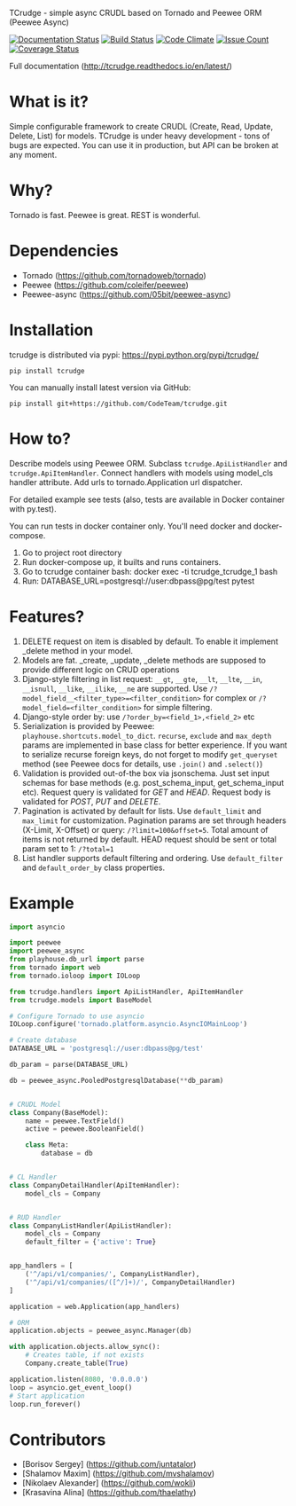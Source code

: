 TCrudge - simple async CRUDL based on Tornado and Peewee ORM (Peewee Async)

[![Documentation Status](https://readthedocs.org/projects/tcrudge/badge/?version=latest)](http://tcrudge.readthedocs.io/en/latest/?badge=latest)
[![Build Status](https://travis-ci.org/CodeTeam/tcrudge.svg?branch=master)](https://travis-ci.org/CodeTeam/tcrudge)
[![Code Climate](https://codeclimate.com/github/CodeTeam/tcrudge/badges/gpa.svg)](https://codeclimate.com/github/CodeTeam/tcrudge)
[![Issue Count](https://codeclimate.com/github/CodeTeam/tcrudge/badges/issue_count.svg)](https://codeclimate.com/github/CodeTeam/tcrudge)
[![Coverage Status](https://coveralls.io/repos/github/CodeTeam/tcrudge/badge.svg?branch=master)](https://coveralls.io/github/CodeTeam/tcrudge?branch=master)

Full documentation (http://tcrudge.readthedocs.io/en/latest/)

# What is it?
Simple configurable framework to create CRUDL (Create, Read, Update, Delete, List) for models.
TCrudge is under heavy development - tons of bugs are expected. You can use it in production, but API can be broken at any moment.

# Why?
Tornado is fast. Peewee is great. REST is wonderful.

# Dependencies
* Tornado (https://github.com/tornadoweb/tornado)
* Peewee (https://github.com/coleifer/peewee)
* Peewee-async (https://github.com/05bit/peewee-async)

# Installation
tcrudge is distributed via pypi: https://pypi.python.org/pypi/tcrudge/
```
pip install tcrudge
```

You can manually install latest version via GitHub:
```
pip install git+https://github.com/CodeTeam/tcrudge.git
```

# How to?
Describe models using Peewee ORM. Subclass ```tcrudge.ApiListHandler``` and ```tcrudge.ApiItemHandler```. Connect handlers with models using model_cls handler attribute. Add urls to tornado.Application url dispatcher.

For detailed example see tests (also, tests are available in Docker container with py.test).

You can run tests in docker container only.
You'll need docker and docker-compose.

1. Go to project root directory
2. Run docker-compose up, it builts and runs containers.
3. Go to tcrudge container bash: docker exec -ti tcrudge_tcrudge_1 bash
4. Run: DATABASE_URL=postgresql://user:dbpass@pg/test pytest

# Features?

1. DELETE request on item is disabled by default. To enable it implement _delete method in your model.
2. Models are fat. _create, _update, _delete methods are supposed to provide different logic on CRUD operations
3. Django-style filtering in list request: ```__gt```, ```__gte```, ```__lt```, ```__lte```, ```__in```, ```__isnull```, ```__like```, ```__ilike```, ```__ne``` are supported. Use ```/?model_field__<filter_type>=<filter_condition>``` for complex or ```/?model_field=<filter_condition>``` for simple filtering.
4. Django-style order by: use ```/?order_by=<field_1>,<field_2>``` etc
5. Serialization is provided by Peewee: ```playhouse.shortcuts.model_to_dict```. ```recurse```, ```exclude``` and ```max_depth``` params are implemented in base class for better experience. If you want to serialize recurse foreign keys, do not forget to modify ```get_queryset``` method (see Peewee docs for details, use ```.join()``` and ```.select()```)
6. Validation is provided out-of-the box via jsonschema. Just set input schemas for base methods (e.g. post_schema_input, get_schema_input etc). Request query is validated for *GET* and *HEAD*. Request body is validated for *POST*, *PUT* and *DELETE*.
7. Pagination is activated by default for lists. Use ```default_limit``` and ```max_limit``` for customization. Pagination params are set through headers (X-Limit, X-Offset) or query: ```/?limit=100&offset=5```. Total amount of items is not returned by default. HEAD request should be sent or total param set to 1: ```/?total=1```
8. List handler supports default filtering and ordering. Use ```default_filter``` and ```default_order_by``` class properties.

# Example

```python
import asyncio

import peewee
import peewee_async
from playhouse.db_url import parse
from tornado import web
from tornado.ioloop import IOLoop

from tcrudge.handlers import ApiListHandler, ApiItemHandler
from tcrudge.models import BaseModel

# Configure Tornado to use asyncio
IOLoop.configure('tornado.platform.asyncio.AsyncIOMainLoop')

# Create database
DATABASE_URL = 'postgresql://user:dbpass@pg/test'

db_param = parse(DATABASE_URL)

db = peewee_async.PooledPostgresqlDatabase(**db_param)


# CRUDL Model
class Company(BaseModel):
    name = peewee.TextField()
    active = peewee.BooleanField()

    class Meta:
        database = db


# CL Handler
class CompanyDetailHandler(ApiItemHandler):
    model_cls = Company


# RUD Handler
class CompanyListHandler(ApiListHandler):
    model_cls = Company
    default_filter = {'active': True}


app_handlers = [
    ('^/api/v1/companies/', CompanyListHandler),
    ('^/api/v1/companies/([^/]+)/', CompanyDetailHandler)
]

application = web.Application(app_handlers)

# ORM
application.objects = peewee_async.Manager(db)

with application.objects.allow_sync():
    # Creates table, if not exists
    Company.create_table(True)

application.listen(8080, '0.0.0.0')
loop = asyncio.get_event_loop()
# Start application
loop.run_forever()

```

# Сontributors
* [Borisov Sergey] (https://github.com/juntatalor)
* [Shalamov Maxim] (https://github.com/mvshalamov)
* [Nikolaev Alexander] (https://github.com/wokli)
* [Krasavina Alina] (https://github.com/thaelathy)
